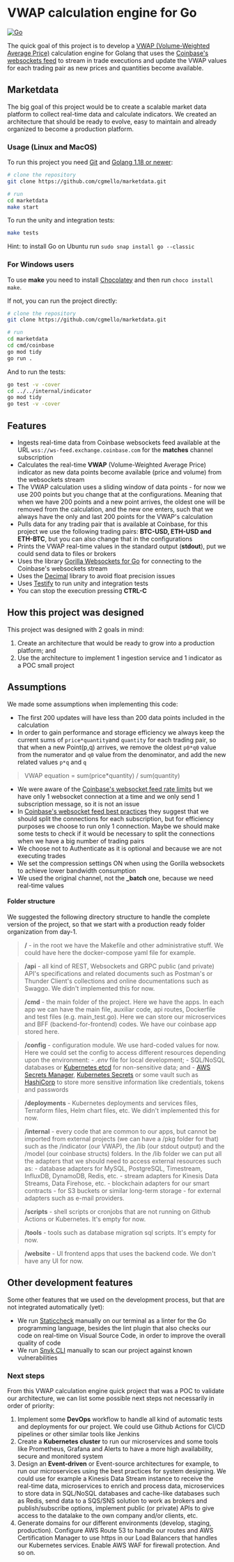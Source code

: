 # VWAP calculation engine for Go

[![Go](https://img.shields.io/badge/go-%2300ADD8.svg?style=for-the-badge&logo=go&logoColor=white)](https://go.dev)


The quick goal of this project is to develop a [VWAP (Volume-Weighted Average Price)](https://en.wikipedia.org/wiki/Volume-weighted_average_price) calculation engine for Golang that uses the [Coinbase's websockets feed](https://docs.cloud.coinbase.com/exchange/docs/websocket-overview) to stream in trade executions and update the VWAP values for each trading pair as new prices and quantities become available.

## Marketdata
The big goal of this project would be to create a scalable market data platform to collect real-time data and calculate indicators. We created an architecture that should be ready to evolve, easy to maintain and already organized to become a production platform.

### Usage (Linux and MacOS)

To run this project you need [Git](https://git-scm.com/book/en/v2/Getting-Started-Installing-Git) and [Golang 1.18 or newer](https://go.dev/doc/devel/release#policy):

```bash
# clone the repository
git clone https://github.com/cgmello/marketdata.git

# run
cd marketdata
make start
```

To run the unity and integration tests:

```bash
make tests
```

Hint: to install Go on Ubuntu run ```sudo snap install go --classic```

### For Windows users

To use **make** you need to install [Chocolatey](https://chocolatey.org/install) and then run ```choco install make```. 

If not, you can run the project directly:

```bash
# clone the repository
git clone https://github.com/cgmello/marketdata.git

# run
cd marketdata
cd cmd/coinbase
go mod tidy
go run .
```

And to run the tests:

```bash
go test -v -cover
cd ../../internal/indicator 
go mod tidy
go test -v -cover
```

## Features

- Ingests real-time data from Coinbase websockets feed available at the URL ```wss://ws-feed.exchange.coinbase.com``` for the **matches** channel subscription
- Calculates the real-time **VWAP** (Volume-Weighted Average Price) indicator as new data points become available (price and volume) from the websockets stream
- The VWAP calculation uses a sliding window of data points -  for now we use 200 points but you change that at the configurations. Meaning that when we have 200 points and a new point arrives, the oldest one will be removed from the calculation, and the new one enters, such that we always have the only and last 200 points for the VWAP's calculation
- Pulls data for any trading pair that is available at Coinbase, for this project we use the following trading pairs: **BTC-USD, ETH-USD and ETH-BTC**, but you can also change that in the configurations
- Prints the VWAP real-time values in the standard output (**stdout**), put we could send data to files or brokers
- Uses the library [Gorilla Websockets for Go](https://github.com/gorilla/websocket) for connecting to the Coinbase's websockets stream
- Uses the [Decimal](https://github.com/shopspring/decimal) library to avoid float precision issues
- Uses [Testify](https://github.com/stretchr/testify) to run unity and integration tests
- You can stop the execution pressing **CTRL-C**

## How this project was designed

This project was designed with 2 goals in mind:

1. Create an architecture that would be ready to grow into a production platform; and
2. Use the architecture to implement 1 ingestion service and 1 indicator as a POC small project

## Assumptions

We made some assumptions when implementing this code:

- The first 200 updates will have less than 200 data points included in the calculation
- In order to gain performance and storage efficiency we always keep the current sums of ```price*quantity```and ```quantity``` for each trading pair, so that when a new Point(p,q) arrives, we remove the oldest ```p0*q0``` value from the numerator and ```q0``` value from the denominator, and add the new related values ```p*q``` and ```q```
> VWAP equation = sum(price*quantity) / sum(quantity)
- We were aware of the [Coinbase's websocket feed rate limits](https://docs.cloud.coinbase.com/exchange/docs/websocket-rate-limits) but we have only 1 websocket connection at a time and we only send 1 subscription message, so it is not an issue
- In [Coinbase's websocket feed best practices](https://docs.cloud.coinbase.com/exchange/docs/websocket-best-practices) they suggest that we should split the connections for each subscription, but for efficiency purposes we choose to run only 1 connection. Maybe we should make some tests to check if it would be necessary to split the connections when we have a big number of trading pairs
- We choose not to Authenticate as it is optional and because we are not executing trades
- We set the compression settings ON when using the Gorilla websockets to achieve lower bandwidth consumption
- We used the original channel, not the **_batch** one, because we need real-time values

#### Folder structure

We suggested the following directory structure to handle the complete version of the project, so that we start with a production ready folder organization from day-1.

> **/** - in the root we have the Makefile and other administrative stuff. We could have here the docker-compose yaml file for example.

> **/api** - all kind of REST, Websockets and GRPC public (and private) API's specifications and related documents such as Postman's or Thunder Client's collections and online documentations such as Swaggo. We didn't implemented this for now.

> **/cmd** - the main folder of the project. Here we have the apps. In each app we can have the main file, auxiliar code, api routes, Dockerfile and test files (e.g. main_test.go). Here we can store our microservices and BFF (backend-for-frontend) codes. We have our coinbase app stored here.

> **/config** - configuration module. We use hard-coded values for now. Here we could set the config to access different resources depending upon the environment:
    - *.env* file for local development;
    - SQL/NoSQL databases or [Kubernetes etcd](https://kubernetes.io/docs/tasks/administer-cluster/configure-upgrade-etcd/) for non-sensitive data; and
    - [AWS Secrets Manager](https://aws.amazon.com/pt/secrets-manager/), [Kubernetes Secrets](https://kubernetes.io/docs/concepts/configuration/secret/) or some vault such as [HashiCorp](https://www.vaultproject.io) to store more sensitive information like credentials, tokens and passwords

> **/deployments** - Kubernetes deployments and services files, Terraform files, Helm chart files, etc. We didn't implemented this for now.

> **/internal** - every code that are common to our apps, but cannot be imported from external projects (we can have a /pkg folder for that) such as the /indicator (our VWAP), the /lib  (our stdout output) and the /model (our coinbase structs) folders. In the /lib folder we can put all the adapters that we should need to access external resources such as:
    - database adapters for MySQL, PostgreSQL, Timestream, InfluxDB, DynamoDB, Redis, etc.
    - stream adapters for Kinesis Data Streams, Data Firehose, etc.
    - blockchain adapters for our smart contracts
    - for S3 buckets or similar long-term storage
    - for external adapters such as e-mail providers.

> **/scripts** - shell scripts or cronjobs that are not running on Github Actions or Kubernetes. It's empty for now.

> **/tools** - tools such as database migration sql scripts. It's empty for now.

> **/website** - UI frontend apps that uses the backend code. We don't have any UI for now.

## Other development features

Some other features that we used on the development process, but that are not integrated automatically (yet):

- We run [Staticcheck](https://staticcheck.io) manually on our terminal as a linter for the Go programming language, besides the lint plugin that also checks our code on real-time on Visual Source Code, in order to improve the overall quality of code
- We run [Snyk CLI](https://docs.snyk.io/snyk-cli/getting-started-with-the-cli) manually to scan our project against known vulnerabilities

### Next steps

From this VWAP calculation engine quick project that was a POC to validate our architecture, we can list some possible next steps not necessarily in order of priority:

1. Implement some **DevOps** workflow to handle all kind of automatic tests and deployments for our project. We could use Github Actions for CI/CD pipelines or other similar tools like Jenkins
2. Create a **Kubernetes cluster** to run our microservices and some tools like Prometheus, Grafana and Alerts to have a more high availability, secure and monitored system
3. Design an **Event-driven** or Event-source architectures for example, to run our microservices using the best practices for system designing. We could use for example a Kinesis Data Stream instance to receive the real-time data, microservices to enrich and process data, microservices to store data in SQL/NoSQL databases and cache-like databases such as Redis, send data to a SQS/SNS solution to work as brokers and publish/subscribe options, implement public (or private) APIs to give access to the datalake to the own company and/or clients, etc.
4. Generate domains for our different environments (develop, staging, production). Configure AWS Route 53 to handle our routes and AWS Certification Manager to use https in our Load Balancers that handles our Kubernetes services. Enable AWS WAF for firewall protection. And so on.
